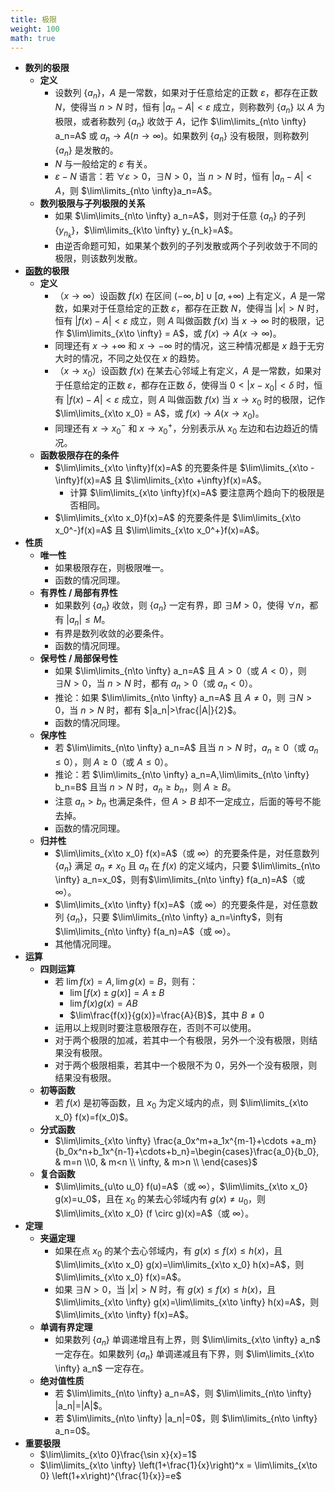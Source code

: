 ```yaml
---
title: 极限
weight: 100
math: true
---
```


- **数列的极限**
    - **定义**
        - 设数列 $\{a_n\}$，$A$ 是一常数，如果对于任意给定的正数 $\varepsilon$，都存在正数 $N$，使得当 $n>N$ 时，恒有 $|a_n-A|<\varepsilon$ 成立，则称数列 $\{a_n\}$ 以 $A$ 为极限，或者称数列 $\{a_n\}$ 收敛于 $A$，记作 $\lim\limits_{n\to \infty} a_n=A$ 或 $a_n\to A(n\to \infty)$。如果数列 $\{a_n\}$ 没有极限，则称数列 $\{a_n\}$ 是发散的。
        - $N$ 与一般给定的 $\varepsilon$ 有关。
        - $\varepsilon-N$ 语言：若 $\forall \varepsilon>0$，$\exists N>0$，当 $n>N$ 时，恒有 $|a_n-A|<A$，则 $\lim\limits_{n\to \infty}a_n=A$。
    - **数列极限与子列极限的关系**
        - 如果 $\lim\limits_{n\to \infty} a_n=A$，则对于任意 $\{a_n\}$ 的子列 $\{y_{n_k}\}$，$\lim\limits_{k\to \infty} y_{n_k}=A$。
        - 由逆否命题可知，如果某个数列的子列发散或两个子列收敛于不同的极限，则该数列发散。
- **[函数](/notes/docs/mathematics/calculus/function)的极限** <span id="ishaoc"></span>
    - **定义**
        - （$x\to \infty$）设函数 $f(x)$ 在区间 $(-\infty,b]\cup [a,+\infty)$ 上有定义，$A$ 是一常数，如果对于任意给定的正数 $\varepsilon$，都存在正数 $N$，使得当 $|x|>N$ 时，恒有 $|f(x)-A|<\varepsilon$ 成立，则 $A$ 叫做函数 $f(x)$ 当 $x\to \infty$ 时的极限，记作 $\lim\limits_{x\to \infty} = A$，或 $f(x)\to A(x\to \infty)$。
        - 同理还有 $x\to +\infty$ 和 $x\to -\infty$ 时的情况，这三种情况都是 $x$ 趋于无穷大时的情况，不同之处仅在 $x$ 的趋势。
        - （$x\to x_0$）设函数 $f(x)$ 在某去心邻域上有定义，$A$ 是一常数，如果对于任意给定的正数 $\varepsilon$，都存在正数 $\delta$，使得当 $0<|x-x_0|<\delta$ 时，恒有 $|f(x)-A|<\varepsilon$ 成立，则 $A$ 叫做函数 $f(x)$ 当 $x\to x_0$ 时的极限，记作 $\lim\limits_{x\to x_0} = A$，或 $f(x)\to A(x\to x_0)$。
        - 同理还有 $x\to x_0^-$ 和 $x\to x_0^+$，分别表示从 $x_0$ 左边和右边趋近的情况。
    - **函数极限存在的条件**
        - $\lim\limits_{x\to \infty}f(x)=A$ 的充要条件是 $\lim\limits_{x\to -\infty}f(x)=A$ 且 $\lim\limits_{x\to +\infty}f(x)=A$。
            - 计算 $\lim\limits_{x\to \infty}f(x)=A$ 要注意两个趋向下的极限是否相同。
        - $\lim\limits_{x\to x_0}f(x)=A$ 的充要条件是 $\lim\limits_{x\to x_0^-}f(x)=A$ 且 $\lim\limits_{x\to x_0^+}f(x)=A$。
- **性质**
    - **唯一性**
        - 如果极限存在，则极限唯一。
        - 函数的情况同理。
    - **有界性 / 局部有界性**
        - 如果数列 $\{a_n\}$ 收敛，则 $\{a_n\}$ 一定有界，即 $\exists M>0$，使得 $\forall n$，都有 $|a_n|\le M$。
        - 有界是数列收敛的必要条件。
        - 函数的情况同理。
    - **保号性 / 局部保号性**
        - 如果 $\lim\limits_{n\to \infty} a_n=A$ 且 $A>0$（或 $A<0$），则 $\exists N>0$，当 $n>N$ 时，都有 $a_n>0$（或 $a_n<0$）。
        - 推论：如果 $\lim\limits_{n\to \infty} a_n=A$ 且 $A\ne 0$，则 $\exists N>0$，当 $n>N$ 时，都有 $|a_n|>\frac{|A|}{2}$。
        - 函数的情况同理。
    - **保序性**
        - 若 $\lim\limits_{n\to \infty} a_n=A$ 且当 $n>N$ 时，$a_n\ge 0$（或 $a_n\le 0$），则 $A\ge 0$（或 $A\le 0$）。
        - 推论：若 $\lim\limits_{n\to \infty} a_n=A,\lim\limits_{n\to \infty} b_n=B$ 且当 $n>N$ 时，$a_n\ge b_n$，则 $A\ge B$。
        - 注意 $a_n>b_n$ 也满足条件，但 $A>B$ 却不一定成立，后面的等号不能去掉。
        - 函数的情况同理。
    - **归并性**
        - $\lim\limits_{x\to x_0} f(x)=A$（或 $\infty$）的充要条件是，对任意数列 $\{a_n\}$ 满足 $a_n\ne x_0$ 且 $a_n$ 在 $f(x)$ 的定义域内，只要 $\lim\limits_{n\to \infty} a_n=x_0$，则有$\lim\limits_{n\to \infty} f(a_n)=A$（或 $\infty$）。
        - $\lim\limits_{x\to \infty} f(x)=A$（或 $\infty$）的充要条件是，对任意数列 $\{a_n\}$，只要 $\lim\limits_{n\to \infty} a_n=\infty$，则有$\lim\limits_{n\to \infty} f(a_n)=A$（或 $\infty$）。
        - 其他情况同理。
- **运算**
    - **四则运算**
        - 若 $\lim f(x)=A,\lim g(x)=B$，则有：
            - $\lim [f(x)\pm g(x)]=A\pm B$
            - $\lim f(x)g(x)=AB$
            - $\lim\frac{f(x)}{g(x)}=\frac{A}{B}$，其中 $B\ne 0$
        - 运用以上规则时要注意极限存在，否则不可以使用。
        - 对于两个极限的加减，若其中一个有极限，另外一个没有极限，则结果没有极限。
        - 对于两个极限相乘，若其中一个极限不为 $0$，另外一个没有极限，则结果没有极限。
    - **初等函数**
        - 若 $f(x)$ 是初等函数，且 $x_0$ 为定义域内的点，则 $\lim\limits_{x\to x_0} f(x)=f(x_0)$。
    - **分式函数**
        - $\lim\limits_{x\to \infty} \frac{a_0x^m+a_1x^{m-1}+\cdots +a_m}{b_0x^n+b_1x^{n-1}+\cdots+b_n}=\begin{cases}\frac{a_0}{b_0}, & m=n \\0, & m<n \\ \infty, & m>n \\ \end{cases}$
    - **复合函数**
        - $\lim\limits_{u\to u_0} f(u)=A$（或 $\infty$），$\lim\limits_{x\to x_0} g(x)=u_0$，且在 $x_0$ 的某去心邻域内有 $g(x)\ne u_0$，则 $\lim\limits_{x\to x_0} (f \circ g)(x)=A$（或 $\infty$）。
- **定理**
    - **夹逼定理**
        - 如果在点 $x_0$ 的某个去心邻域内，有 $g(x)\le f(x)\le h(x)$，且 $\lim\limits_{x\to x_0} g(x)=\lim\limits_{x\to x_0} h(x)=A$，则 $\lim\limits_{x\to x_0} f(x)=A$。
        - 如果 $\exists N>0$，当 $|x|>N$ 时，有 $g(x)\le f(x)\le h(x)$，且 $\lim\limits_{x\to \infty} g(x)=\lim\limits_{x\to \infty} h(x)=A$，则 $\lim\limits_{x\to \infty} f(x)=A$。
    - **单调有界定理**
        - 如果数列 $\{a_n\}$ 单调递增且有上界，则 $\lim\limits_{x\to \infty} a_n$ 一定存在。如果数列 $\{a_n\}$ 单调递减且有下界，则 $\lim\limits_{x\to \infty} a_n$ 一定存在。
    - **绝对值性质**
        - 若 $\lim\limits_{n\to \infty} a_n=A$，则 $\lim\limits_{n\to \infty} |a_n|=|A|$。
        - 若 $\lim\limits_{n\to \infty} |a_n|=0$，则 $\lim\limits_{n\to \infty} a_n=0$。
- **重要极限**
    - $\lim\limits_{x\to 0}\frac{\sin x}{x}=1$
    - $\lim\limits_{x\to \infty} \left(1+\frac{1}{x}\right)^x = \lim\limits_{x\to 0} \left(1+x\right)^{\frac{1}{x}}=e$
